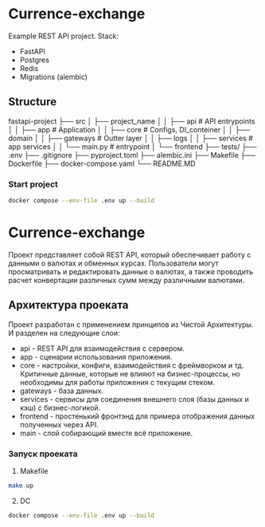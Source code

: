 # Currence-exchange
Example REST API project.
Stack:
  - FastAPI
  - Postgres
  - Redis
  - Migrations (alembic)

## Structure
fastapi-project
├── src
│   ├── project_name
│   │   ├── api    # API entrypoints
│   │   ├── app    # Application 
│   │   ├── core   # Configs, DI_conteiner 
│   │   ├── domain 
│   │   ├── gateways  # Outter layer
│   │   ├── logs
│   │   ├── services  # app services 
│   │   └── main.py   # entrypoint
│   └── frontend
├── tests/
├── .env
├── .gitignore
├── pyproject.toml
├── alembic.ini
├── Makefile
├── Dockerfile
├── docker-compose.yaml
└── README.MD

### Start project
```sh
docker compose --env-file .env up --build
```


# Currence-exchange
Проект представляет собой REST API, который обеспечивает работу с данными о валютах и обменных курсах. Пользователи могут просматривать и редактировать данные о валютах, а также проводить расчет конвертации различных сумм между различными валютами.

## Архитектура проеката
Проект разработан с применением принципов из Чистой Архитектуры.
И разделен на следующие слои:
  - api - REST API для взаимодействия с сервером.
  - app - сценарии использования приложения.
  - core - настройки, конфиги, взаимодействия с фреймворком и тд. Критичные данные, которые не влияют на бизнес-процессы, но необходимы для работы приложения с текущим стеком.
  - gateways - база данных.
  - services - сервисы для соединения внешнего слоя (базы данных и кэш) с бизнес-логикой.
  - frontend - простенький фронтэнд для примера отображения данных полученных через API.
  - main - слой собирающий вместе всё приложение.

### Запуск проеката
1. Makefile
```sh
make up
```

2. DC
```sh
docker compose --env-file .env up --build
```
